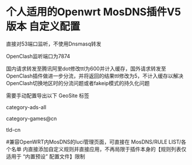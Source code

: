 # 个人适用的Openwrt MosDNS插件V5版本 自定义配置 

直接对53端口监听，不使用Dnsmasq转发

OpenClash监听端口为7874

国内请求转发至腾讯阿里dot修改ttl为600并计入缓存，国外请求转发至OpenClash插件做进一步分流，并将返回的结果ttl修改为5，不计入缓存以解决OpenClash切换地区时的分流问题或者fakeip模式的持久化问题


需要手动配置导出以下 GeoSite 标签

category-ads-all

category-games@cn

tld-cn


#兼容OpenWRT内MosDNS的luci管理页面，可直接在 MosDNS/RULE LIST/各个名单 内直接添加自定义规则并直接应用，不再局限于插件本身的【规则列表仅适用于 “内置预设” 配置文件】限制
